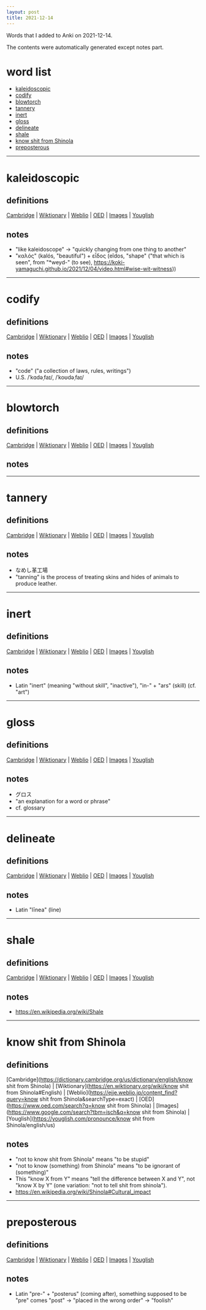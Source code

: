 ```yaml
---
layout: post
title: 2021-12-14
---
```


Words that I added to Anki on 2021-12-14.

The contents were automatically generated except notes part.
# word list
- [kaleidoscopic](#kaleidoscopic)
- [codify](#codify)
- [blowtorch](#blowtorch)
- [tannery](#tannery)
- [inert](#inert)
- [gloss](#gloss)
- [delineate](#delineate)
- [shale](#shale)
- [know shit from Shinola](#know-shit-from-shinola)
- [preposterous](#preposterous)

---

# kaleidoscopic
## definitions
[Cambridge](https://dictionary.cambridge.org/us/dictionary/english/kaleidoscopic)
|
[Wiktionary](https://en.wiktionary.org/wiki/kaleidoscopic#English)
|
[Weblio](https://ejje.weblio.jp/content_find?query=kaleidoscopic&searchType=exact)
|
[OED](https://www.oed.com/search?q=kaleidoscopic)
|
[Images](https://www.google.com/search?tbm=isch&q=kaleidoscopic)
|
[Youglish](https://youglish.com/pronounce/kaleidoscopic/english/us)

## notes
- "like kaleidoscope" -> "quickly changing from one thing to another"
- "καλός" (kalós, "beautiful") + εἶδος (eîdos, "shape" ("that which is seen", from "*weyd-" (to see), <https://koki-yamaguchi.github.io/2021/12/04/video.html#wise-wit-witness>))

---

# codify
## definitions
[Cambridge](https://dictionary.cambridge.org/us/dictionary/english/codify)
|
[Wiktionary](https://en.wiktionary.org/wiki/codify#English)
|
[Weblio](https://ejje.weblio.jp/content_find?query=codify&searchType=exact)
|
[OED](https://www.oed.com/search?q=codify)
|
[Images](https://www.google.com/search?tbm=isch&q=codify)
|
[Youglish](https://youglish.com/pronounce/codify/english/us)

## notes
- "code" ("a collection of laws, rules, writings")
- U.S. /ˈkɑdəˌfaɪ/, /ˈkoʊdəˌfaɪ/

---

# blowtorch
## definitions
[Cambridge](https://dictionary.cambridge.org/us/dictionary/english/blowtorch)
|
[Wiktionary](https://en.wiktionary.org/wiki/blowtorch#English)
|
[Weblio](https://ejje.weblio.jp/content_find?query=blowtorch&searchType=exact)
|
[OED](https://www.oed.com/search?q=blowtorch)
|
[Images](https://www.google.com/search?tbm=isch&q=blowtorch)
|
[Youglish](https://youglish.com/pronounce/blowtorch/english/us)

## notes

---

# tannery
## definitions
[Cambridge](https://dictionary.cambridge.org/us/dictionary/english/tannery)
|
[Wiktionary](https://en.wiktionary.org/wiki/tannery#English)
|
[Weblio](https://ejje.weblio.jp/content_find?query=tannery&searchType=exact)
|
[OED](https://www.oed.com/search?q=tannery)
|
[Images](https://www.google.com/search?tbm=isch&q=tannery)
|
[Youglish](https://youglish.com/pronounce/tannery/english/us)

## notes
- なめし革工場
- "tanning" is the process of treating skins and hides of animals to produce leather.

---

# inert
## definitions
[Cambridge](https://dictionary.cambridge.org/us/dictionary/english/inert)
|
[Wiktionary](https://en.wiktionary.org/wiki/inert#English)
|
[Weblio](https://ejje.weblio.jp/content_find?query=inert&searchType=exact)
|
[OED](https://www.oed.com/search?q=inert)
|
[Images](https://www.google.com/search?tbm=isch&q=inert)
|
[Youglish](https://youglish.com/pronounce/inert/english/us)

## notes
- Latin "inert" (meaning "without skill", "inactive"), "in-" + "ars" (skill) (cf. "art")

---

# gloss
## definitions
[Cambridge](https://dictionary.cambridge.org/us/dictionary/english/gloss)
|
[Wiktionary](https://en.wiktionary.org/wiki/gloss#English)
|
[Weblio](https://ejje.weblio.jp/content_find?query=gloss&searchType=exact)
|
[OED](https://www.oed.com/search?q=gloss)
|
[Images](https://www.google.com/search?tbm=isch&q=gloss)
|
[Youglish](https://youglish.com/pronounce/gloss/english/us)

## notes
- グロス
- "an explanation for a word or phrase"
- cf. glossary

---

# delineate
## definitions
[Cambridge](https://dictionary.cambridge.org/us/dictionary/english/delineate)
|
[Wiktionary](https://en.wiktionary.org/wiki/delineate#English)
|
[Weblio](https://ejje.weblio.jp/content_find?query=delineate&searchType=exact)
|
[OED](https://www.oed.com/search?q=delineate)
|
[Images](https://www.google.com/search?tbm=isch&q=delineate)
|
[Youglish](https://youglish.com/pronounce/delineate/english/us)

## notes
- Latin "līnea" (line)

---

# shale
## definitions
[Cambridge](https://dictionary.cambridge.org/us/dictionary/english/shale)
|
[Wiktionary](https://en.wiktionary.org/wiki/shale#English)
|
[Weblio](https://ejje.weblio.jp/content_find?query=shale&searchType=exact)
|
[OED](https://www.oed.com/search?q=shale)
|
[Images](https://www.google.com/search?tbm=isch&q=shale)
|
[Youglish](https://youglish.com/pronounce/shale/english/us)

## notes
- <https://en.wikipedia.org/wiki/Shale>

---

# know shit from Shinola
## definitions
[Cambridge](https://dictionary.cambridge.org/us/dictionary/english/know shit from Shinola)
|
[Wiktionary](https://en.wiktionary.org/wiki/know shit from Shinola#English)
|
[Weblio](https://ejje.weblio.jp/content_find?query=know shit from Shinola&searchType=exact)
|
[OED](https://www.oed.com/search?q=know shit from Shinola)
|
[Images](https://www.google.com/search?tbm=isch&q=know shit from Shinola)
|
[Youglish](https://youglish.com/pronounce/know shit from Shinola/english/us)

## notes
- "not to know shit from Shinola" means "to be stupid"
- "not to know (something) from Shinola" means "to be ignorant of (something)"
- This "know X from Y" means "tell the difference between X and Y", not "know X by Y" (one variation: "not to tell shit from shinola").
- <https://en.wikipedia.org/wiki/Shinola#Cultural_impact>

---

# preposterous
## definitions
[Cambridge](https://dictionary.cambridge.org/us/dictionary/english/preposterous)
|
[Wiktionary](https://en.wiktionary.org/wiki/preposterous#English)
|
[Weblio](https://ejje.weblio.jp/content_find?query=preposterous&searchType=exact)
|
[OED](https://www.oed.com/search?q=preposterous)
|
[Images](https://www.google.com/search?tbm=isch&q=preposterous)
|
[Youglish](https://youglish.com/pronounce/preposterous/english/us)

## notes
- Latin "pre-" + "posterus" (coming after), something supposed to be "pre" comes "post" -> "placed in the wrong order" -> "foolish"
